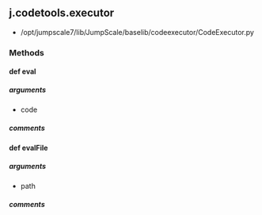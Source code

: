## j.codetools.executor

- /opt/jumpscale7/lib/JumpScale/baselib/codeexecutor/CodeExecutor.py

### Methods

#### def eval 
##### arguments

- code

##### comments

#### def evalFile 
##### arguments

- path

##### comments

